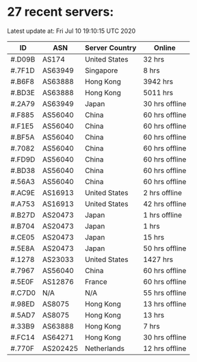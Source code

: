 # 27 recent servers:

Latest update at: Fri Jul 10 19:10:15 UTC 2020

| ID | ASN | Server Country | Online |
| -- | --- | -------------- | ------ |
| #.D09B | AS174 | United States | 32 hrs |
| #.7F1D | AS63949 | Singapore | 8 hrs |
| #.B6F8 | AS63888 | Hong Kong | 3942 hrs |
| #.BD3E | AS63888 | Hong Kong | 5011 hrs |
| #.2A79 | AS63949 | Japan | 30 hrs offline |
| #.F885 | AS56040 | China | 60 hrs offline |
| #.F1E5 | AS56040 | China | 60 hrs offline |
| #.BF5A | AS56040 | China | 60 hrs offline |
| #.7082 | AS56040 | China | 60 hrs offline |
| #.FD9D | AS56040 | China | 60 hrs offline |
| #.BD38 | AS56040 | China | 60 hrs offline |
| #.56A3 | AS56040 | China | 60 hrs offline |
| #.AC9E | AS16913 | United States | 2 hrs offline |
| #.A753 | AS16913 | United States | 42 hrs offline |
| #.B27D | AS20473 | Japan | 1 hrs offline |
| #.B704 | AS20473 | Japan | 1 hrs |
| #.CE05 | AS20473 | Japan | 15 hrs |
| #.5E8A | AS20473 | Japan | 50 hrs offline |
| #.1278 | AS23033 | United States | 1427 hrs |
| #.7967 | AS56040 | China | 60 hrs offline |
| #.5E0F | AS12876 | France | 60 hrs offline |
| #.C7D0 | N/A | N/A | 55 hrs offline |
| #.98ED | AS8075 | Hong Kong | 13 hrs offline |
| #.5AD7 | AS8075 | Hong Kong | 13 hrs |
| #.33B9 | AS63888 | Hong Kong | 7 hrs |
| #.FC14 | AS64271 | Hong Kong | 30 hrs offline |
| #.770F | AS202425 | Netherlands | 12 hrs offline |


